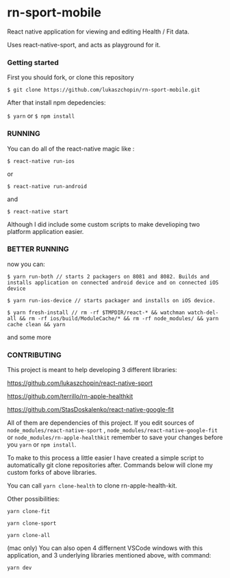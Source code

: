 # rn-sport-mobile

React native application for viewing and editing Health / Fit data.

Uses react-native-sport, and acts as playground for it.

### Getting started

First you should fork, or clone this repository

`$ git clone https://github.com/lukaszchopin/rn-sport-mobile.git`

After that install npm depedencies:

`$ yarn`
or
`$ npm install`

### RUNNING

You can do all of the react-native magic like :

`$ react-native run-ios`

or

`$ react-native run-android`

and

`$ react-native start`

Although I did include some custom scripts to make develioping two platform application easier.

### BETTER RUNNING

now you can:

`$ yarn run-both // starts 2 packagers on 8081 and 8082. Builds and installs application on connected android device and on connected iOS device`

`$ yarn run-ios-device // starts packager and installs on iOS device.`

`$ yarn fresh-install // rm -rf $TMPDIR/react-* && watchman watch-del-all && rm -rf ios/build/ModuleCache/* && rm -rf node_modules/ && yarn cache clean && yarn`

and some more

### CONTRIBUTING

This project is meant to help developing 3 different libraries:

https://github.com/lukaszchopin/react-native-sport

https://github.com/terrillo/rn-apple-healthkit

https://github.com/StasDoskalenko/react-native-google-fit

All of them are dependencies of this project. If you edit sources of `node_modules/react-native-sport` , `node_modules/react-native-google-fit` or `node_modules/rn-apple-healthkit` remember to save your changes before you `yarn` or `npm install`.

To make to this process a little easier I have created a simple script to automatically git clone repositories after.
Commands below will clone my custom forks of above libraries.

You can call `yarn clone-health` to clone rn-apple-health-kit.

Other possibilities:

`yarn clone-fit`

`yarn clone-sport`

`yarn clone-all`

(mac only)
You can also open 4 differnent VSCode windows with this application, and 3 underlying libraries mentioned above, with command:

`yarn dev`
